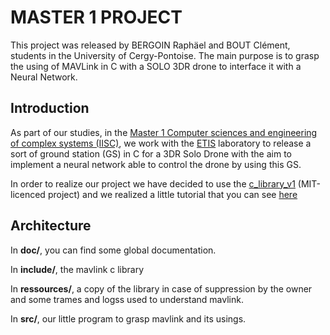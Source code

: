 # MASTER 1 PROJECT

This project was released by BERGOIN Raphäel and BOUT Clément, students in the University of Cergy-Pontoise. The main purpose is to grasp the using of MAVLink in C with a SOLO 3DR drone to interface it with a Neural Network.

## Introduction

As part of our studies, in the [Master 1 Computer sciences and engineering of complex systems (IISC)][miisc], we work with the [ETIS][etis] laboratory to release a sort of ground station (GS) in C for a 3DR Solo Drone with the aim to implement a neural network able to control the drone by using this GS.

In order to realize our project we have decided to use the [c_library_v1][c_lib] (MIT-licenced project) and we realized a little tutorial that you can see [here][ourtuto]

## Architecture

In **doc/**, you can find some global documentation.

In **include/**, the mavlink c library

In **ressources/**, a copy of the library in case of suppression by the owner and some trames and logss used to understand mavlink.

In **src/**, our little program to grasp mavlink and its usings.



[ardupilot]: http://ardupilot.org/dev/docs/copter-commands-in-guided-mode.html	"Ardupilot copter commands"
[c_lib]: https://github.com/mavlink/c_library_v1	"C library v1 repository"
[mavlink_step_by_step]: https://discuss.ardupilot.org/t/mavlink-step-by-step/9629	"The MAVLink step by step by Pedro Albuquerque"
[etis]: https://www-etis.ensea.fr/	"ETIS laboratory's website"
[miisc]: https://depinfo.u-cergy.fr/master/m1-iisc-master-1	"Master's website"
[mavio]: https://mavlink.io/en/messages/common.html
[ourtuto]: https://github.com/cbout/MAVLink_C_example